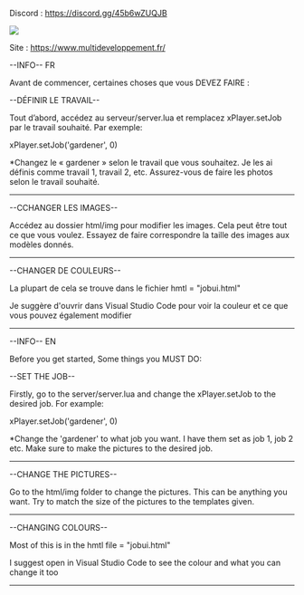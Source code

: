 Discord : https://discord.gg/45b6wZUQJB

<img src="https://imgur.com/JL0FNVc">

Site : https://www.multideveloppement.fr/

--INFO-- FR



Avant de commencer, certaines choses que vous DEVEZ FAIRE :

--DÉFINIR LE TRAVAIL--

Tout d’abord, accédez au serveur/server.lua et remplacez xPlayer.setJob par le travail souhaité. Par exemple:

xPlayer.setJob('gardener', 0)

*Changez le « gardener » selon le travail que vous souhaitez. Je les ai définis comme travail 1, travail 2, etc. Assurez-vous de faire les photos selon le travail souhaité.

--------------------------------------------------------------------------------------------------------------------------------------

--CCHANGER LES IMAGES--

Accédez au dossier html/img pour modifier les images. Cela peut être tout ce que vous voulez. Essayez de faire correspondre la taille des images aux modèles donnés.

--------------------------------------------------------------------------------------------------------------------------------------------

--CHANGER DE COULEURS--


La plupart de cela se trouve dans le fichier hmtl = "jobui.html"

Je suggère d'ouvrir dans Visual Studio Code pour voir la couleur et ce que vous pouvez également modifier

-------------------------------------------------------------------------------------------------------------------------------------------------




--INFO-- EN

Before you get started, Some things you MUST DO:

--SET THE JOB--

Firstly, go to the server/server.lua and change the xPlayer.setJob to the desired job. For example:

xPlayer.setJob('gardener', 0)

*Change the 'gardener' to what job you want. I have them set as job 1, job 2 etc. Make sure to make the pictures to the desired job.

--------------------------------------------------------------------------------------------------------------------------------------

--CHANGE THE PICTURES--

Go to the html/img folder to change the pictures. This can be anything you want. Try to match the size of the pictures to the templates given.

--------------------------------------------------------------------------------------------------------------------------------------------

--CHANGING COLOURS--


Most of this is in the hmtl file = "jobui.html"

I suggest open in Visual Studio Code to see the colour and what you can change it too

-------------------------------------------------------------------------------------------------------------------------------------------------





